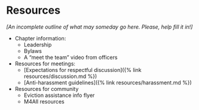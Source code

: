 ---
---
# Resources

_[An incomplete outline of what may someday go here.  Please, help fill it in!]_

* Chapter information:
	* Leadership
	* Bylaws
	* A “meet the team” video from officers
* Resources for meetings:
	* [Expectations for respectful discussion]({% link resources/discussion.md %})
	* [Anti-harassment guidelines]({% link resources/harassment.md %})
* Resources for community
	* Eviction assistance info flyer
	* M4All resources
